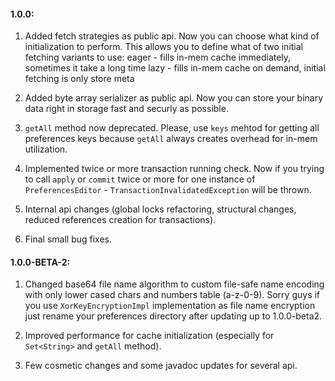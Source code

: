 #### 1.0.0:

1. Added fetch strategies as public api. Now you can choose what kind
of initialization to perform. This allows you to define what of two
initial fetching variants to use:
    eager - fills in-mem cache immediately, sometimes it take a long time
    lazy - fills in-mem cache on demand, initial fetching is only store meta

2. Added byte array serializer as public api. Now you can store your
binary data right in storage fast and securly as possible.

3. `getAll` method now deprecated. Please, use `keys` mehtod for getting
all preferences keys because `getAll` always creates overhead for in-mem
utilization.

4. Implemented twice or more transaction running check.
Now if you trying to call `apply` or `commit` twice or more for one
instance of `PreferencesEditor` - `TransactionInvalidatedException`
will be thrown.

5. Internal api changes (global locks refactoring, structural changes,
reduced references creation for transactions).

6. Final small bug fixes.

#### 1.0.0-BETA-2:

1. Changed base64 file name algorithm to custom file-safe name encoding
with only lower cased chars and numbers table (a-z-0-9). Sorry guys if you use 
`XorKeyEncryptionImpl` implementation as file name encryption just rename your
preferences directory after updating up to 1.0.0-beta2.

2. Improved performance for cache initialization (especially for `Set<String>`
and `getAll` method).

3. Few cosmetic changes and some javadoc updates for several api.